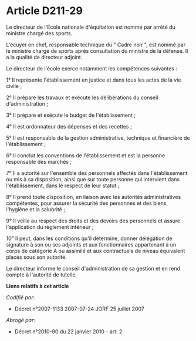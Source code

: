 # Article D211-29

Le directeur de l'Ecole nationale d'équitation est nommé par arrêté du ministre chargé des sports.

L'écuyer en chef, responsable technique du " Cadre noir ", est nommé par le ministre chargé de sports après consultation du
ministre de la défense. Il a la qualité de directeur adjoint.

Le directeur de l'école exerce notamment les compétences suivantes :

1° Il représente l'établissement en justice et dans tous les actes de la vie civile ;

2° Il prépare les travaux et exécute les délibérations du conseil d'administration ;

3° Il prépare et exécute le budget de l'établissement ;

4° Il est ordonnateur des dépenses et des recettes ;

5° Il est responsable de la gestion administrative, technique et financière de l'établissement ;

6° Il conclut les conventions de l'établissement et est la personne responsable des marchés ;

7° Il a autorité sur l'ensemble des personnels affectés dans l'établissement ou mis à sa disposition, ainsi que sur toute
personne qui intervient dans l'établissement, dans le respect de leur statut ;

8° Il prend toute disposition, en liaison avec les autorités administratives compétentes, pour assurer la sécurité des
personnes et des biens, l'hygiène et la salubrité ;

9° Il veille au respect des droits et des devoirs des personnels et assure l'application du règlement intérieur ;

10° Il peut, dans les conditions qu'il détermine, donner délégation de signature à son ou ses adjoints et aux fonctionnaires
appartenant à un corps de catégorie A ou assimilé et aux contractuels de niveau équivalent placés sous son autorité.

Le directeur informe le conseil d'administration de sa gestion et en rend compte à l'autorité de tutelle.

**Liens relatifs à cet article**

_Codifié par_:

  - Décret n°2007-1133 2007-07-24 JORF 25 juillet 2007

_Abrogé par_:

  - Décret n°2010-90 du 22 janvier 2010 - art. 2
